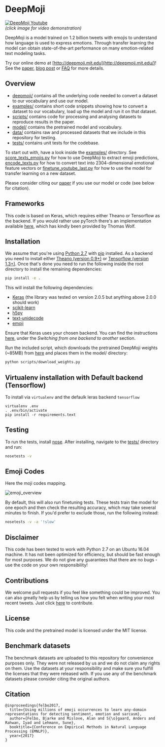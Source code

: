 # DeepMoji

[![DeepMoji Youtube](https://img.youtube.com/vi/u_JwYxtjzUs/0.jpg)](https://www.youtube.com/watch?v=u_JwYxtjzUs)  
*(click image for video demonstration)*
  
DeepMoji is a model trained on 1.2 billion tweets with emojis to understand how language is used to express emotions. Through transfer learning the model can obtain state-of-the-art performance on many emotion-related text modeling tasks.
  
Try our online demo at [http://deepmoji.mit.edu](http://deepmoji.mit.edu/)! See the [paper](https://arxiv.org/abs/1708.00524), [blog post](https://medium.com/@bjarkefelbo/what-can-we-learn-from-emojis-6beb165a5ea0) or [FAQ](https://www.media.mit.edu/projects/deepmoji/overview/) for more details.

## Overview
* [deepmoji/](deepmoji) contains all the underlying code needed to convert a dataset to our vocabulary and use our model.
* [examples/](examples) contains short code snippets showing how to convert a dataset to our vocabulary, load up the model and run it on that dataset.
* [scripts/](scripts) contains code for processing and analysing datasets to reproduce results in the paper.
* [model/](model) contains the pretrained model and vocabulary.
* [data/](data) contains raw and processed datasets that we include in this repository for testing.
* [tests/](tests) contains unit tests for the codebase.
  
To start out with, have a look inside the [examples/](examples) directory. See [score_texts_emojis.py](examples/score_texts_emojis.py) for how to use DeepMoji to extract emoji predictions, [encode_texts.py](examples/encode_texts.py) for how to convert text into 2304-dimensional emotional feature vectors or [finetune_youtube_last.py](examples/finetune_youtube_last.py) for how to use the model for transfer learning on a new dataset.

Please consider citing our [paper](https://arxiv.org/abs/1708.00524) if you use our model or code (see below for citation).

## Frameworks

This code is based on Keras, which requires either Theano or Tensorflow as the backend. If you would rather use pyTorch there's an implementation available [here](https://github.com/huggingface/torchMoji), which has kindly been provided by Thomas Wolf.

## Installation

We assume that you're using [Python 2.7](https://www.python.org/downloads/) with [pip](https://pip.pypa.io/en/stable/installing/) installed. As a backend you need to install either [Theano (version 0.9+)](http://deeplearning.net/software/theano/install.html) or  [Tensorflow (version 1.3+)](https://www.tensorflow.org/install/). Once that's done you need to run the following inside the root directory to install the remaining dependencies:
  
```bash
pip install -e .
```
This will install the following dependencies:
* [Keras](https://github.com/fchollet/keras) (the library was tested on version 2.0.5 but anything above 2.0.0 should work)
* [scikit-learn](https://github.com/scikit-learn/scikit-learn)
* [h5py](https://github.com/h5py/h5py)
* [text-unidecode](https://github.com/kmike/text-unidecode)
* [emoji](https://github.com/carpedm20/emoji)

Ensure that Keras uses your chosen backend. You can find the instructions [here](https://keras.io/backend/), under the *Switching from one backend to another* section.

Run the included script, which downloads the pretrained DeepMoji weights (~85MB) from [here](https://www.dropbox.com/s/xqarafsl6a8f9ny/deepmoji_weights.hdf5?dl=0) and places them in the model/ directory:

```bash
python scripts/download_weights.py
```

## Virtualenv installation with Default backend (Tensorflow)
To install via `virtualenv` and the defaulk leras backend `tensorflow`
```
virtualenv .env
. .env/bin/activate
pip install -r requirements.text
```

## Testing
To run the tests, install [nose](http://nose.readthedocs.io/en/latest/). After installing, navigate to the [tests/](tests) directory and run:

```bash
nosetests -v
```

## Emoji Codes
Here the moji codes mapping.

![emoji_overview](https://user-images.githubusercontent.com/163333/31664953-a4ea8836-b347-11e7-82b4-999b41949786.png)

By default, this will also run finetuning tests. These tests train the model for one epoch and then check the resulting accuracy, which may take several minutes to finish. If you'd prefer to exclude those, run the following instead: 

```bash
nosetests -v -a '!slow'
```

## Disclaimer 
This code has been tested to work with Python 2.7 on an Ubuntu 16.04 machine. It has not been optimized for efficiency, but should be fast enough for most purposes. We do not give any guarantees that there are no bugs - use the code on your own responsibility!

## Contributions
We welcome pull requests if you feel like something could be improved. You can also greatly help us by telling us how you felt when writing your most recent tweets. Just click [here](http://deepmoji.mit.edu/contribute/) to contribute.

## License
This code and the pretrained model is licensed under the MIT license. 

## Benchmark datasets
The benchmark datasets are uploaded to this repository for convenience purposes only. They were not released by us and we do not claim any rights on them. Use the datasets at your responsibility and make sure you fulfill the licenses that they were released with. If you use any of the benchmark datasets please consider citing the original authors.

## Citation
```
@inproceedings{felbo2017,
  title={Using millions of emoji occurrences to learn any-domain representations for detecting sentiment, emotion and sarcasm},
  author={Felbo, Bjarke and Mislove, Alan and S{\o}gaard, Anders and Rahwan, Iyad and Lehmann, Sune},
  booktitle={Conference on Empirical Methods in Natural Language Processing (EMNLP)},
  year={2017}
}
```
